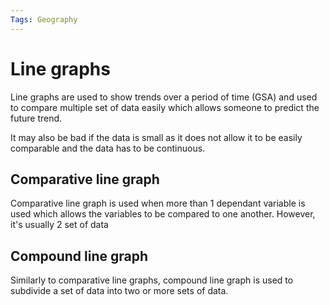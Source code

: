 ```yaml
---
Tags: Geography
---
```

# Line graphs
Line graphs are used to show trends over a period of time (GSA) and used to compare multiple set of data easily which allows someone to predict the future trend.

It may also be bad if the data is small as it does not allow it to be easily comparable and the data has to be continuous.

## Comparative line graph
Comparative line graph is used when more than 1 dependant variable is used which allows the variables to be compared to one another. However, it's usually 2 set of data
## Compound line graph
Similarly to comparative line graphs, compound line graph is used to subdivide a set of data into two or more sets of data. 
